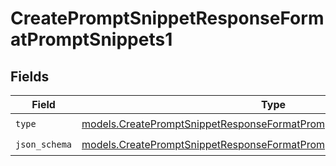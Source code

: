 # CreatePromptSnippetResponseFormatPromptSnippets1


## Fields

| Field                                                                                                                                                | Type                                                                                                                                                 | Required                                                                                                                                             | Description                                                                                                                                          |
| ---------------------------------------------------------------------------------------------------------------------------------------------------- | ---------------------------------------------------------------------------------------------------------------------------------------------------- | ---------------------------------------------------------------------------------------------------------------------------------------------------- | ---------------------------------------------------------------------------------------------------------------------------------------------------- |
| `type`                                                                                                                                               | [models.CreatePromptSnippetResponseFormatPromptSnippetsResponse200Type](../models/createpromptsnippetresponseformatpromptsnippetsresponse200type.md) | :heavy_check_mark:                                                                                                                                   | N/A                                                                                                                                                  |
| `json_schema`                                                                                                                                        | [models.CreatePromptSnippetResponseFormatPromptSnippetsJSONSchema](../models/createpromptsnippetresponseformatpromptsnippetsjsonschema.md)           | :heavy_check_mark:                                                                                                                                   | N/A                                                                                                                                                  |